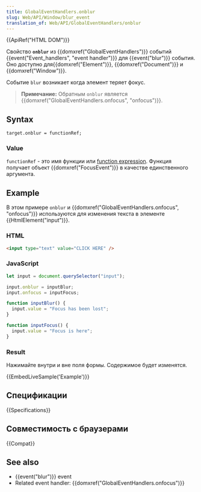 ```yaml
---
title: GlobalEventHandlers.onblur
slug: Web/API/Window/blur_event
translation_of: Web/API/GlobalEventHandlers/onblur
---
```


{{ApiRef("HTML DOM")}}

Свойство **`onblur`** из {{domxref("GlobalEventHandlers")}} событий {{event("Event_handlers", "event handler")}} для {{event("blur")}} события. Оно доступно для{{domxref("Element")}}, {{domxref("Document")}} и {{domxref("Window")}}.

Событие `blur` возникает когда элемент теряет фокус.

> **Примечание:** Обратным `onblur` является {{domxref("GlobalEventHandlers.onfocus", "onfocus")}}.

## Syntax

```
target.onblur = functionRef;
```

### Value

`functionRef` - это имя функции или [function expression](/ru/docs/Web/JavaScript/Reference/Operators/function). Функция получает объект {{domxref("FocusEvent")}} в качестве единственного аргумента.

## Example

В этом примере `onblur` и {{domxref("GlobalEventHandlers.onfocus", "onfocus")}} используются для изменения текста в элементе {{HtmlElement("input")}}.

### HTML

```html
<input type="text" value="CLICK HERE" />
```

### JavaScript

```js
let input = document.querySelector("input");

input.onblur = inputBlur;
input.onfocus = inputFocus;

function inputBlur() {
  input.value = "Focus has been lost";
}

function inputFocus() {
  input.value = "Focus is here";
}
```

### Result

Нажимайте внутри и вне поля формы. Содержимое будет изменятся.

{{EmbedLiveSample('Example')}}

## Спецификации

{{Specifications}}

## Совместимость с браузерами

{{Compat}}

## See also

- {{event("blur")}} event
- Related event handler: {{domxref("GlobalEventHandlers.onfocus")}}
